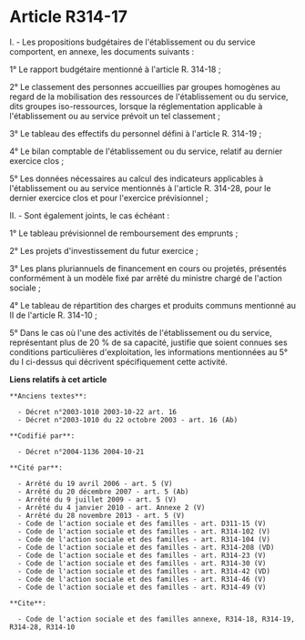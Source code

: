 # Article R314-17

I. - Les propositions budgétaires de l'établissement ou du service comportent, en annexe, les documents suivants :

1° Le rapport budgétaire mentionné à l'article R. 314-18 ;

2° Le classement des personnes accueillies par groupes homogènes au regard de la mobilisation des ressources de
l'établissement ou du service, dits groupes iso-ressources, lorsque la réglementation applicable à l'établissement ou au
service prévoit un tel classement ;

3° Le tableau des effectifs du personnel défini à l'article R. 314-19 ;

4° Le bilan comptable de l'établissement ou du service, relatif au dernier exercice clos ;

5° Les données nécessaires au calcul des indicateurs applicables à l'établissement ou au service mentionnés à l'article R.
314-28, pour le dernier exercice clos et pour l'exercice prévisionnel ;

II. - Sont également joints, le cas échéant :

1° Le tableau prévisionnel de remboursement des emprunts ;

2° Les projets d'investissement du futur exercice ;

3° Les plans pluriannuels de financement en cours ou projetés, présentés conformément à un modèle fixé par arrêté du ministre
chargé de l'action sociale ;

4° Le tableau de répartition des charges et produits communs mentionné au II de l'article R. 314-10 ;

5° Dans le cas où l'une des activités de l'établissement ou du service, représentant plus de 20 % de sa capacité, justifie
que soient connues ses conditions particulières d'exploitation, les informations mentionnées au 5° du I ci-dessus qui
décrivent spécifiquement cette activité.

**Liens relatifs à cet article**

	**Anciens textes**:

	  - Décret n°2003-1010 2003-10-22 art. 16
	  - Décret n°2003-1010 du 22 octobre 2003 - art. 16 (Ab)

	**Codifié par**:

	  - Décret n°2004-1136 2004-10-21

	**Cité par**:

	  - Arrêté du 19 avril 2006 - art. 5 (V)
	  - Arrêté du 20 décembre 2007 - art. 5 (Ab)
	  - Arrêté du 9 juillet 2009 - art. 5 (V)
	  - Arrêté du 4 janvier 2010 - art. Annexe 2 (V)
	  - Arrêté du 28 novembre 2013 - art. 5 (V)
	  - Code de l'action sociale et des familles - art. D311-15 (V)
	  - Code de l'action sociale et des familles - art. R314-102 (V)
	  - Code de l'action sociale et des familles - art. R314-104 (V)
	  - Code de l'action sociale et des familles - art. R314-208 (VD)
	  - Code de l'action sociale et des familles - art. R314-23 (V)
	  - Code de l'action sociale et des familles - art. R314-30 (V)
	  - Code de l'action sociale et des familles - art. R314-42 (VD)
	  - Code de l'action sociale et des familles - art. R314-46 (V)
	  - Code de l'action sociale et des familles - art. R314-49 (V)

	**Cite**:

	  - Code de l'action sociale et des familles annexe, R314-18, R314-19, R314-28, R314-10
